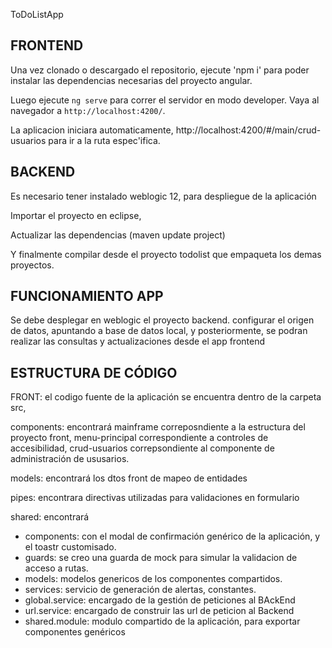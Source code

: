 ToDoListApp


## FRONTEND

Una vez clonado o descargado el repositorio, ejecute 'npm i' para poder instalar las dependencias necesarias del proyecto angular.

Luego ejecute  `ng serve` para correr el servidor en modo developer. Vaya al navegador a `http://localhost:4200/`.

La aplicacion iniciara automaticamente, http://localhost:4200/#/main/crud-usuarios para ir a la ruta espec'ifica.


## BACKEND

Es necesario tener instalado weblogic 12, para despliegue de la aplicación

Importar el proyecto en eclipse, 

Actualizar las dependencias (maven update project)

Y finalmente compilar desde el proyecto todolist    que empaqueta los demas proyectos.

## FUNCIONAMIENTO APP

Se debe desplegar en weblogic el proyecto backend. configurar el origen de datos, apuntando a base de datos local, y posteriormente, se podran realizar las consultas y actualizaciones desde el app frontend

## ESTRUCTURA DE CÓDIGO

FRONT: el codigo fuente de la aplicación se encuentra dentro de la carpeta src,  

components: encontrará mainframe correposndiente a la estructura del proyecto front, menu-principal correspondiente a controles de accesibilidad, crud-usuarios correpsondiente al componente de administración de ususarios.

models: encontrará los dtos front de mapeo de entidades

pipes: encontrara directivas utilizadas para validaciones en formulario

shared: 
encontrará 

* components: con el modal de confirmación genérico de la aplicación, y el toastr customisado.
* guards: se creo una guarda de mock para simular la validacion de acceso a rutas.
* models: modelos  genericos de los componentes compartidos.
* services: servicio de generación de alertas, constantes.
* global.service: encargado de la gestión de peticiones al BAckEnd
* url.service: encargado de construir las url de peticion al Backend
* shared.module: modulo compartido de la aplicación, para exportar componentes genéricos



